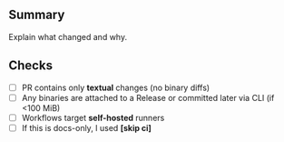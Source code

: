 ## Summary
Explain what changed and why.

## Checks
- [ ] PR contains only **textual** changes (no binary diffs)
- [ ] Any binaries are attached to a Release or committed later via CLI (if <100 MiB)
- [ ] Workflows target **self-hosted** runners
- [ ] If this is docs-only, I used **[skip ci]**
